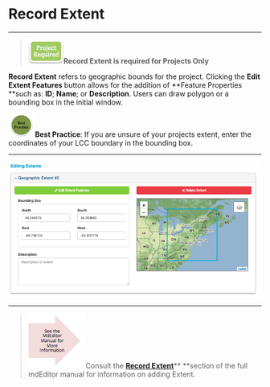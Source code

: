# Record Extent

---

> ![](/assets/project_required_small.png)**Record Extent is required for Projects Only**

**Record Extent** refers to geographic bounds for the project. Clicking the **Edit Extent Features** button allows for the addition of **Feature Properties **such as: **ID**; **Name**; or **Description**. Users can draw polygon or a bounding box in the initial window.

![](/assets/best_practice_small.png)**Best Practice**: If you are unsure of your projects extent, enter the coordinates of your LCC boundary in the bounding box.

---

![](/assets/extent_screenshot.png)

---

> ![](/assets/see_full_manual_for.png)Consult the [**Record Extent**](https://adiwg.gitbooks.io/mdeditor/content/record/edit/record-extent.html)** **section of the full mdEditor manual for information on adding Extent.




